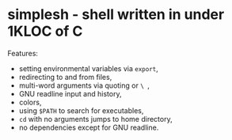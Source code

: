 # simplesh - shell written in under 1KLOC of C

Features:

- setting environmental variables via `export`,
- redirecting to and from files,
- multi-word arguments via quoting or `\ `,
- GNU readline input and history,
- colors,
- using `$PATH` to search for executables,
- `cd` with no arguments jumps to home directory,
- no dependencies except for GNU readline.

